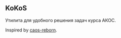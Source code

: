 ## KoKoS

Утилита для удобного решения задач курса АКОС.

Inspired by [caos-reborn](https://github.com/DoomzD/caos-reborn).
